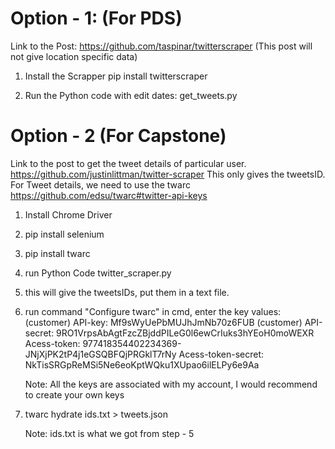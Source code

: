 # Option - 1: (For PDS)
Link to the Post: https://github.com/taspinar/twitterscraper
(This post will not give location specific data)

1) Install the Scrapper
pip install twitterscraper

2) Run the Python code with edit dates: get_tweets.py


# Option - 2 (For Capstone)
Link to the post to get the tweet details of particular user. https://github.com/justinlittman/twitter-scraper
This only gives the tweetsID. For Tweet details, we need to use the twarc https://github.com/edsu/twarc#twitter-api-keys

1) Install Chrome Driver
2) pip install selenium
3) pip install twarc
4) run Python Code twitter_scraper.py
5) this will give the tweetsIDs, put them in a text file.
6) run command "Configure twarc" in cmd, enter the key values:
   (customer) API-key:  Mf9sWyUePbMUJhJmNb70z6FUB
   (customer) API-secret: 9RO1VrpsAbAgtFzcZBjddPILeG0l6ewCrIuks3hYEoH0moWEXR
   Acess-token: 977418354402234369-JNjXjPK2tP4j1eGSQBFQjPRGklT7rNy
   Acess-token-secret: NkTisSRGpReMSi5Ne6eoKptWQku1XUpao6ilELPy6e9Aa
   
   Note: All the keys are associated with my account, I would recommend to create your own keys
   
7) twarc hydrate ids.txt > tweets.json

	Note: ids.txt is what we got from step - 5


